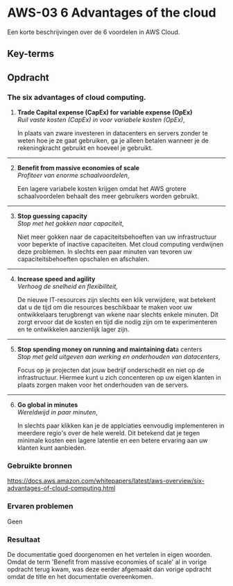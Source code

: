# AWS-03 6 Advantages of the cloud
Een korte beschrijvingen over de 6 voordelen in AWS Cloud.

## Key-terms
## Opdracht

### The six advantages of cloud computing.
1) **Trade Capital expense (CapEx) for variable expense (OpEx)**  
   *Ruil vaste kosten (CapEx) in voor variabele kosten (OpEx)*, 
   
   In plaats van zware investeren in datacenters en servers zonder te weten hoe je ze gaat gebruiken, ga je alleen betalen wanneer je de rekeningkracht gebruikt en hoeveel je gebruikt.
----   
2) **Benefit from massive economies of scale**  
   *Profiteer van enorme schaalvoordelen*,
   
   Een lagere variabele kosten krijgen omdat het AWS grotere schaalvoordelen behaalt des meer gebruikers worden gebruikt.
----   
3) **Stop guessing capacity**  
   *Stop met het gokken naar capaciteit*,
   
   Niet meer gokken naar de capaciteitsbehoeften van uw infrastructuur voor beperkte of inactive capaciteiten. Met cloud computing verdwijnen deze problemen. In slechts een paar minuten van tevoren uw capaciteitsbehoeften opschalen en afschalen.
----   
4) **Increase speed and agility**  
   *Verhoog de snelheid en flexibiliteit,*
   
   De nieuwe IT-resources zijn slechts een klik verwijdere, wat betekent dat u de tijd om die resources beschikbaar te maken voor uw ontwikkelaars terugbrengt van wkene naar slechts enkele minuten. Dit zorgt ervoor dat de kosten en tijd die nodig zijn om te experimenteren en te ontwikkelen aanzienlijk lager zijn.
----   
5) **Stop spending money on running and maintaining dat**a centers  
   *Stop met geld uitgeven aan werking en onderhouden van datacenters*, 
   
   Focus op je projecten dat jouw bedrijf onderschedit en niet op de infrastructuur. Hiermee kunt u zich concenteren op uw eigen klanten in plaats zorgen maken voor het onderhouden van de servers.
----   
6) **Go global in minutes**  
   *Wereldwijd in paar minuten*,
   
   In slechts paar klikken kan je de applciaties eenvoudig implementeren in meerdere regio's over de hele wereld. Dit  betekend dat je tegen minimale kosten een lagere latentie en een betere ervaring aan uw klanten kunt aanbieden.


### Gebruikte bronnen
https://docs.aws.amazon.com/whitepapers/latest/aws-overview/six-advantages-of-cloud-computing.html

### Ervaren problemen
Geen

### Resultaat
De documentatie goed doorgenomen en het vertelen in eigen woorden. Omdat de term 'Benefit from massive economies of scale' al in vorige opdracht terug kwam, was deze eerder afgemaakt dan vorige opdracht omdat de title en het documentatie overeenkomen.
